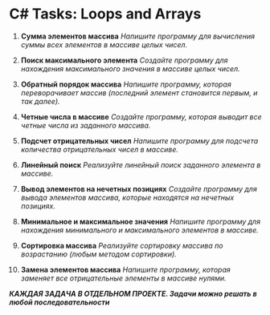 # C# Tasks: Loops and Arrays

1. **Сумма элементов массива**
   _Напишите программу для вычисления суммы всех элементов в массиве целых чисел._

2. **Поиск максимального элемента**
   _Создайте программу для нахождения максимального значения в массиве целых чисел._

3. **Обратный порядок массива**
   _Напишите программу, которая переворачивает массив (последний элемент становится первым, и так далее)._

4. **Четные числа в массиве**
   _Создайте программу, которая выводит все четные числа из заданного массива._

5. **Подсчет отрицательных чисел**
   _Напишите программу для подсчета количества отрицательных чисел в массиве._

6. **Линейный поиск**
   _Реализуйте линейный поиск заданного элемента в массиве._

7. **Вывод элементов на нечетных позициях**
   _Создайте программу для вывода элементов массива, которые находятся на нечетных позициях._

8. **Минимальное и максимальное значения**
   _Напишите программу для нахождения минимального и максимального элементов в массиве._

9. **Сортировка массива**
   _Реализуйте сортировку массива по возрастанию (любым методом сортировки)._

10. **Замена элементов массива**
    _Напишите программу, которая заменяет все отрицательные элементы в массиве нулями._

***КАЖДАЯ ЗАДАЧА В ОТДЕЛЬНОМ ПРОЕКТЕ. Задачи можно решать в любой последовательности***
